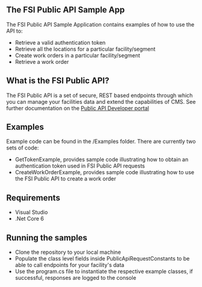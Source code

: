 ## The FSI Public API Sample App

The FSI Public API Sample Application contains examples of how to use the API to:

- Retrieve a valid authentication token
- Retrieve all the locations for a particular facility/segment
- Create work orders in a particular facility/segment
- Retrieve a work order

## What is the FSI Public API?

The FSI Public API is a set of secure, REST based endpoints through which you can manage your facilities data and extend the
capabilities of CMS. See further documentation on the [Public API Developer portal](developer.fsiservices.com)

## Examples
Example code can be found in the /Examples folder. There are currently two sets of code:

- GetTokenExample, provides sample code illustrating how to obtain an authentication token used in FSI Public API requests
- CreateWorkOrderExample, provides sample code illustrating how to use the FSI Public API to create a work order

## Requirements 
- Visual Studio
- .Net Core 6

## Running the samples
- Clone the repository to your local machine
- Populate the class level fields inside PublicApiRequestConstants to be able to call endpoints for your facility's data
- Use the program.cs file to instantiate the respective example classes, if successful, responses are logged to the console